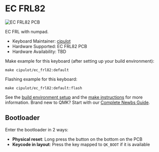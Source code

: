 # EC FRL82

![EC FRL82 PCB]()

EC FRL with numpad.

* Keyboard Maintainer: [cipulot](https://github.com/cipulot)
* Hardware Supported: EC FRL82 PCB
* Hardware Availability: TBD

Make example for this keyboard (after setting up your build environment):

    make cipulot/ec_frl82:default

Flashing example for this keyboard:

    make cipulot/ec_frl82:default:flash

See the [build environment setup](https://docs.qmk.fm/#/getting_started_build_tools) and the [make instructions](https://docs.qmk.fm/#/getting_started_make_guide) for more information. Brand new to QMK? Start with our [Complete Newbs Guide](https://docs.qmk.fm/#/newbs).

## Bootloader

Enter the bootloader in 2 ways:

* **Physical reset**: Long press the button on the bottom on the PCB
* **Keycode in layout**: Press the key mapped to `QK_BOOT` if it is available
